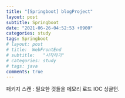 ```yaml
---
title: "[Springboot] blogProject"
layout: post
subtitle: Springboot
date: "2021-06-26-04:52:53 +0900"
categories: study
tags: Springboot
# layout: post
# title:  WebFrontEnd
# subtitle:   "시작하기"
# categories: study
# tags: java
comments: true
---
```




패키지 스캔 : 필요한 것들을 메모리 로드 IOC 싱글턴.
